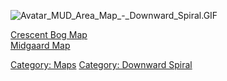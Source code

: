 ![](Avatar_MUD_Area_Map_-_Downward_Spiral.GIF "Avatar_MUD_Area_Map_-_Downward_Spiral.GIF")

[Crescent Bog Map](Crescent_Bog_Map "wikilink")  
[Midgaard Map](Midgaard_Map "wikilink")

[Category: Maps](Category:_Maps "wikilink") [Category: Downward
Spiral](Category:_Downward_Spiral "wikilink")
